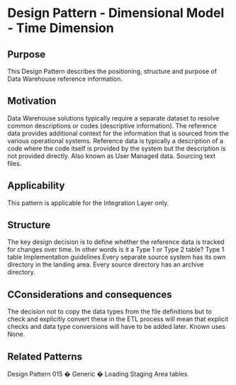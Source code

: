 # Design Pattern - Dimensional Model - Time Dimension

## Purpose
This Design Pattern describes the positioning, structure and purpose of Data Warehouse reference information.

## Motivation
Data Warehouse solutions typically require a separate dataset to resolve common descriptions or codes (descriptive information). The reference data provides additional context for the information that is sourced from the various operational systems.  Reference data is typically a description of a code where the code itself is provided by the system but the description is not provided directly.
Also known as
User Managed data.
Sourcing text files.

## Applicability
This pattern is applicable for the Integration Layer only.

## Structure
The key design decision is to define whether the reference data is tracked for changes over time. In other words is it a Type 1 or Type 2 table?
Type 1 table
Implementation guidelines
Every separate source system has its own directory in the landing area.
Every source directory has an archive directory.

## CConsiderations and consequences
The decision not to copy the data types from the file definitions but to check and explicitly convert these in the ETL process will mean that explicit checks and data type conversions will have to be added later.
Known uses
None.

## Related Patterns
Design Pattern 015 � Generic � Loading Staging Area tables.